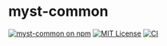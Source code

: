 # myst-common

[![myst-common on npm](https://img.shields.io/npm/v/myst-common.svg)](https://www.npmjs.com/package/myst-common)
[![MIT License](https://img.shields.io/badge/license-MIT-blue.svg)](https://github.com/curvenote/curvenote/blob/main/LICENSE)
[![CI](https://github.com/curvenote/curvenote/workflows/CI/badge.svg)](https://github.com/curvenote/curvenote/actions)
